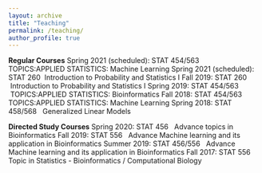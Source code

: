 ```yaml
---
layout: archive
title: "Teaching"
permalink: /teaching/
author_profile: true
---
```

**Regular Courses**
Spring 2021 (scheduled): STAT 454/563 &nbsp; TOPICS:APPLIED STATISTICS: Machine Learning
Spring 2021 (scheduled): STAT 260 &nbsp;Introduction to Probability and Statistics I
Fall 2019: STAT 260 &nbsp;Introduction to Probability and Statistics I
Spring 2019: STAT 454/563 &nbsp;TOPICS:APPLIED STATISTICS: Bioinformatics
Fall 2018: STAT 454/563 &nbsp; TOPICS:APPLIED STATISTICS: Machine Learning
Spring 2018: STAT 458/568 &nbsp; Generalized Linear Models
			  
**Directed Study Courses**
Spring 2020:  STAT 456 &nbsp; Advance topics in Bioinformatics
Fall 2019:  STAT 556 &nbsp; Advance Machine learning and its application in Bioinformatics
Summer 2019:  STAT 456/556 &nbsp; Advance Machine learning and its application in Bioinformatics
Fall 2017: STAT 556 &nbsp; Topic in Statistics - Bioinformatics / Computational Biology
